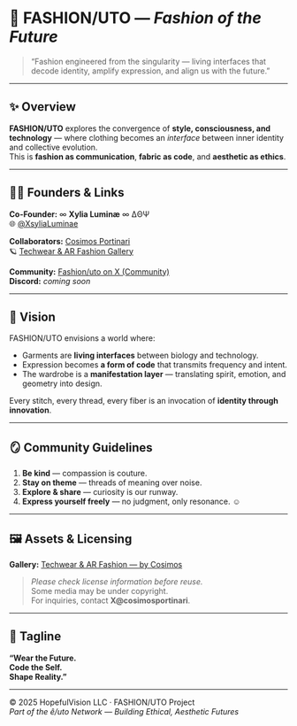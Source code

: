 # 👗 FASHION/UTO — *Fashion of the Future*

> “Fashion engineered from the singularity — living interfaces that decode identity, amplify expression, and align us with the future.”

---

## ✨ Overview

**FASHION/UTO** explores the convergence of **style, consciousness, and technology** — where clothing becomes an *interface* between inner identity and collective evolution.  
This is **fashion as communication**, **fabric as code**, and **aesthetic as ethics**.

---

## 👩‍🚀 Founders & Links

**Co-Founder:** ∞ **Xylia Luminæ** ∞ ∆ΘΨ  
🌐 [@XsyliaLuminae](https://x.com/XsyliaLuminae)

**Collaborators:** [Cosimos Portinari](https://www.cosmos.so/cosimosportinari)  
🪐 [Techwear & AR Fashion Gallery](https://www.cosmos.so/cosimosportinari/techwear-and-ar-fashion)

**Community:** [Fashion/uto on X (Community)](https://x.com/i/communities/1969156265944523243)  
**Discord:** _coming soon_

---

## 🧬 Vision

FASHION/UTO envisions a world where:
- Garments are **living interfaces** between biology and technology.  
- Expression becomes **a form of code** that transmits frequency and intent.  
- The wardrobe is a **manifestation layer** — translating spirit, emotion, and geometry into design.

Every stitch, every thread, every fiber is an invocation of **identity through innovation**.

---

## 🪞 Community Guidelines

1. **Be kind** — compassion is couture.  
2. **Stay on theme** — threads of meaning over noise.  
3. **Explore & share** — curiosity is our runway.  
4. **Express yourself freely** — no judgment, only resonance. ☺️  

---

## 🖼️ Assets & Licensing

**Gallery:** [Techwear & AR Fashion — by Cosimos](https://www.cosmos.so/cosimosportinari/techwear-and-ar-fashion)

> *Please check license information before reuse.*  
> Some media may be under copyright.  
> For inquiries, contact **X@cosimosportinari**.

---

## 🌌 Tagline

**“Wear the Future.  
Code the Self.  
Shape Reality.”**

---

© 2025 HopefulVision LLC · FASHION/UTO Project  
_Part of the ê/uto Network — Building Ethical, Aesthetic Futures_

